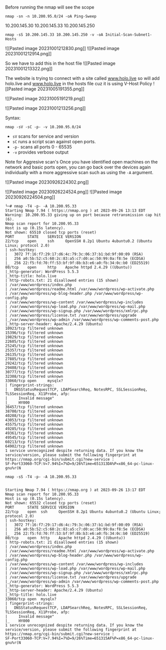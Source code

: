 Before running the nmap will see the scope 
```
nmap -sn -n 10.200.95.0/24 -oA Ping-Sweep
```
10.200.145.30
10.200.145.33
10.200.145.250

```
nmap -sS 10.200.145.33 10.200.145.250 -v -oA Initial-Scan-Subnet1-Hosts
```

![[Pasted image 20231001212830.png]]
![[Pasted image 20231001212914.png]]

So we have to add this in the host file
![[Pasted image 20231001213322.png]]

The website is trying to connect with a site called www.holo.live 
so will add holo.live and www.holo.live in the hosts file cuz it is using V-Host Policy
![[Pasted image 20231005191355.png]]

![[Pasted image 20231005191219.png]]

![[Pasted image 20231001213256.png]]


Syntax: 
```
nmap -sV -sC -p- -v 10.200.95.0/24
```

- `sV` scans for service and version
- `sC` runs a script scan against open ports.
- `-p-` scans all ports 0 - 65535
- `-v` provides verbose output

Note for Aggresive scan's
Once you have identified open machines on the network and basic ports open, you can go back over the devices again individually with a more aggressive scan such as using the `-A` argument.

![[Pasted image 20230926224302.png]]

![[Pasted image 20230926224524.png]]
![[Pasted image 20230926224504.png]]

```
└─# nmap -T4 -p- -A 10.200.95.33        
Starting Nmap 7.94 ( https://nmap.org ) at 2023-09-26 13:13 EDT
Warning: 10.200.95.33 giving up on port because retransmission cap hit (6).
Nmap scan report for 10.200.95.33
Host is up (0.15s latency).
Not shown: 65510 closed tcp ports (reset)
PORT      STATE    SERVICE VERSION
22/tcp    open     ssh     OpenSSH 8.2p1 Ubuntu 4ubuntu0.2 (Ubuntu Linux; protocol 2.0)
| ssh-hostkey: 
|   3072 7f:16:f7:29:17:d6:4c:79:3c:06:37:b1:bd:9f:00:09 (RSA)
|   256 a0:5b:52:c5:60:2c:83:a5:c7:d0:ac:50:99:0a:f8:5e (ECDSA)
|_  256 22:f5:fd:70:ff:53:bf:9f:8b:b3:e6:a0:fb:34:0c:b0 (ED25519)
80/tcp    open     http    Apache httpd 2.4.29 ((Ubuntu))
|_http-generator: WordPress 5.5.3
|_http-title: holo.live
| http-robots.txt: 21 disallowed entries (15 shown)
| /var/www/wordpress/index.php 
| /var/www/wordpress/readme.html /var/www/wordpress/wp-activate.php 
| /var/www/wordpress/wp-blog-header.php /var/www/wordpress/wp-config.php 
| /var/www/wordpress/wp-content /var/www/wordpress/wp-includes 
| /var/www/wordpress/wp-load.php /var/www/wordpress/wp-mail.php 
| /var/www/wordpress/wp-signup.php /var/www/wordpress/xmlrpc.php 
| /var/www/wordpress/license.txt /var/www/wordpress/upgrade 
|_/var/www/wordpress/wp-admin /var/www/wordpress/wp-comments-post.php
|_http-server-header: Apache/2.4.29 (Ubuntu)
10923/tcp filtered unknown
15396/tcp filtered unknown
19829/tcp filtered unknown
22605/tcp filtered unknown
25245/tcp filtered unknown
25357/tcp filtered unknown
26135/tcp filtered unknown
27885/tcp filtered unknown
29242/tcp filtered unknown
29408/tcp filtered unknown
30777/tcp filtered unknown
32308/tcp filtered unknown
33060/tcp open     mysqlx?
| fingerprint-strings: 
|   DNSStatusRequestTCP, LDAPSearchReq, NotesRPC, SSLSessionReq, TLSSessionReq, X11Probe, afp: 
|     Invalid message"
|_    HY000
36457/tcp filtered unknown
38700/tcp filtered unknown
40208/tcp filtered unknown
43053/tcp filtered unknown
45575/tcp filtered unknown
49285/tcp filtered unknown
49361/tcp filtered unknown
49545/tcp filtered unknown
60213/tcp filtered unknown
64902/tcp filtered unknown
1 service unrecognized despite returning data. If you know the service/version, please submit the following fingerprint at https://nmap.org/cgi-bin/submit.cgi?new-service :
SF-Port33060-TCP:V=7.94%I=7%D=9/26%Time=651313DA%P=x86_64-pc-linux-gnu%r(N

```

```
nmap -sS -T4 -p- -A 10.200.95.33  


Starting Nmap 7.94 ( https://nmap.org ) at 2023-09-26 13:17 EDT
Nmap scan report for 10.200.95.33
Host is up (0.15s latency).
Not shown: 65532 closed tcp ports (reset)
PORT      STATE SERVICE VERSION
22/tcp    open  ssh     OpenSSH 8.2p1 Ubuntu 4ubuntu0.2 (Ubuntu Linux; protocol 2.0)
| ssh-hostkey: 
|   3072 7f:16:f7:29:17:d6:4c:79:3c:06:37:b1:bd:9f:00:09 (RSA)
|   256 a0:5b:52:c5:60:2c:83:a5:c7:d0:ac:50:99:0a:f8:5e (ECDSA)
|_  256 22:f5:fd:70:ff:53:bf:9f:8b:b3:e6:a0:fb:34:0c:b0 (ED25519)
80/tcp    open  http    Apache httpd 2.4.29 ((Ubuntu))
| http-robots.txt: 21 disallowed entries (15 shown)
| /var/www/wordpress/index.php 
| /var/www/wordpress/readme.html /var/www/wordpress/wp-activate.php 
| /var/www/wordpress/wp-blog-header.php /var/www/wordpress/wp-config.php 
| /var/www/wordpress/wp-content /var/www/wordpress/wp-includes 
| /var/www/wordpress/wp-load.php /var/www/wordpress/wp-mail.php 
| /var/www/wordpress/wp-signup.php /var/www/wordpress/xmlrpc.php 
| /var/www/wordpress/license.txt /var/www/wordpress/upgrade 
|_/var/www/wordpress/wp-admin /var/www/wordpress/wp-comments-post.php
|_http-generator: WordPress 5.5.3
|_http-server-header: Apache/2.4.29 (Ubuntu)
|_http-title: holo.live
33060/tcp open  mysqlx?
| fingerprint-strings: 
|   DNSStatusRequestTCP, LDAPSearchReq, NotesRPC, SSLSessionReq, TLSSessionReq, X11Probe, afp: 
|     Invalid message"
|_    HY000
1 service unrecognized despite returning data. If you know the service/version, please submit the following fingerprint at https://nmap.org/cgi-bin/submit.cgi?new-service :
SF-Port33060-TCP:V=7.94%I=7%D=9/26%Time=651315AF%P=x86_64-pc-linux-gnu%r(N

```

